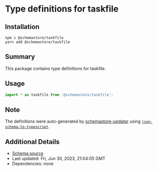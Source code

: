 # Type definitions for taskfile

## Installation

```
npm i @schemastore/taskfile
yarn add @schemastore/taskfile
```

## Summary

This package contains type definitions for taskfile.

## Usage

```ts
import * as taskfile from '@schemastore/taskfile';
```

## Note

The definitions were auto-generated by [schemastore-updater](https://github.com/ffflorian/schemastore-updater) using [`json-schema-to-typescript`](https://www.npmjs.com/package/json-schema-to-typescript).

## Additional Details

* [Schema source](https://github.com/SchemaStore/schemastore/tree/master/src/schemas/json/taskfile)
* Last updated: Fri, Jun 30, 2023, 21:04:05 GMT
* Dependencies: none
